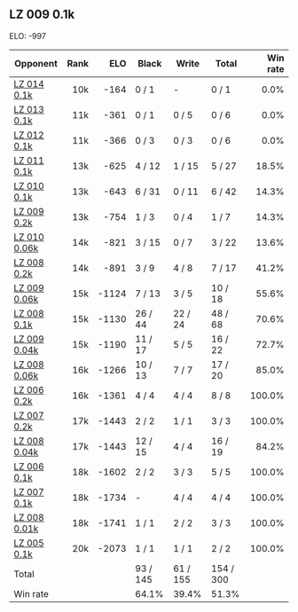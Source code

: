 ## LZ 009 0.1k ##

ELO: -997

Opponent | Rank | ELO | Black | Write | Total | Win rate
---------|-----:|----:|-------|-------|-------|-------:
[LZ 014 0.1k](LZ%20014%200.1k.md) | 10k | -164 | 0 / 1 | - | 0 / 1 | 0.0%
[LZ 013 0.1k](LZ%20013%200.1k.md) | 11k | -361 | 0 / 1 | 0 / 5 | 0 / 6 | 0.0%
[LZ 012 0.1k](LZ%20012%200.1k.md) | 11k | -366 | 0 / 3 | 0 / 3 | 0 / 6 | 0.0%
[LZ 011 0.1k](LZ%20011%200.1k.md) | 13k | -625 | 4 / 12 | 1 / 15 | 5 / 27 | 18.5%
[LZ 010 0.1k](LZ%20010%200.1k.md) | 13k | -643 | 6 / 31 | 0 / 11 | 6 / 42 | 14.3%
[LZ 009 0.2k](LZ%20009%200.2k.md) | 13k | -754 | 1 / 3 | 0 / 4 | 1 / 7 | 14.3%
[LZ 010 0.06k](LZ%20010%200.06k.md) | 14k | -821 | 3 / 15 | 0 / 7 | 3 / 22 | 13.6%
[LZ 008 0.2k](LZ%20008%200.2k.md) | 14k | -891 | 3 / 9 | 4 / 8 | 7 / 17 | 41.2%
[LZ 009 0.06k](LZ%20009%200.06k.md) | 15k | -1124 | 7 / 13 | 3 / 5 | 10 / 18 | 55.6%
[LZ 008 0.1k](LZ%20008%200.1k.md) | 15k | -1130 | 26 / 44 | 22 / 24 | 48 / 68 | 70.6%
[LZ 009 0.04k](LZ%20009%200.04k.md) | 15k | -1190 | 11 / 17 | 5 / 5 | 16 / 22 | 72.7%
[LZ 008 0.06k](LZ%20008%200.06k.md) | 16k | -1266 | 10 / 13 | 7 / 7 | 17 / 20 | 85.0%
[LZ 006 0.2k](LZ%20006%200.2k.md) | 16k | -1361 | 4 / 4 | 4 / 4 | 8 / 8 | 100.0%
[LZ 007 0.2k](LZ%20007%200.2k.md) | 17k | -1443 | 2 / 2 | 1 / 1 | 3 / 3 | 100.0%
[LZ 008 0.04k](LZ%20008%200.04k.md) | 17k | -1443 | 12 / 15 | 4 / 4 | 16 / 19 | 84.2%
[LZ 006 0.1k](LZ%20006%200.1k.md) | 18k | -1602 | 2 / 2 | 3 / 3 | 5 / 5 | 100.0%
[LZ 007 0.1k](LZ%20007%200.1k.md) | 18k | -1734 | - | 4 / 4 | 4 / 4 | 100.0%
[LZ 008 0.01k](LZ%20008%200.01k.md) | 18k | -1741 | 1 / 1 | 2 / 2 | 3 / 3 | 100.0%
[LZ 005 0.1k](LZ%20005%200.1k.md) | 20k | -2073 | 1 / 1 | 1 / 1 | 2 / 2 | 100.0%
Total | | | 93 / 145 | 61 / 155 | 154 / 300 | 
Win rate| | | 64.1% | 39.4% | 51.3% | 
